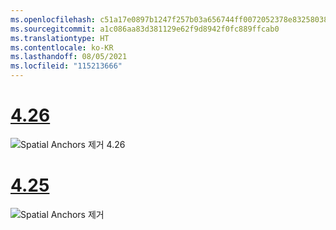 ```yaml
---
ms.openlocfilehash: c51a17e0897b1247f257b03a656744ff0072052378e8325803889f9fc7201d94
ms.sourcegitcommit: a1c086aa83d381129e62f9d8942f0fc889ffcab0
ms.translationtype: HT
ms.contentlocale: ko-KR
ms.lasthandoff: 08/05/2021
ms.locfileid: "115213666"
---
```

# <a name="426"></a>[4.26](#tab/426)

![Spatial Anchors 제거 4.26](../images/local-spatial-anchors-img-04.png)

# <a name="425"></a>[4.25](#tab/425)

![Spatial Anchors 제거](../images/unreal-spatialanchors-remove.PNG)
